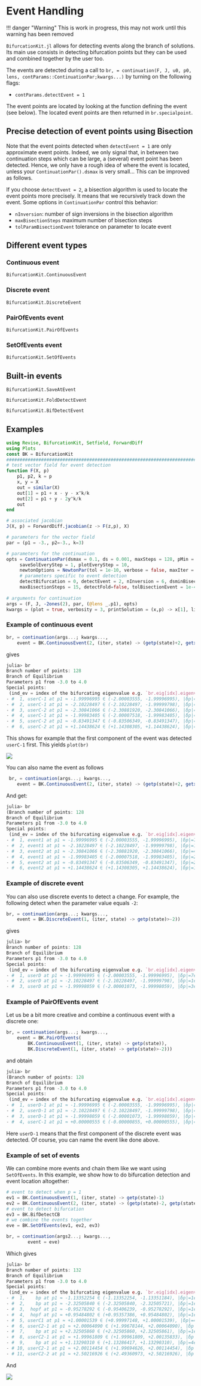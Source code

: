 # Event Handling


!!! danger "Warning"
    This is work in progress, this may not work until this warning has been removed

`BifurcationKit.jl` allows for detecting events along the branch of solutions. Its main use consists in detecting bifurcation points but they can be used and combined together by the user too.

The events are detected during a call to `br, = continuation(F, J, u0, p0, lens, contParams::ContinuationPar;kwargs...)` by turning on the following flags:

- `contParams.detectEvent = 1`

The event points are located by looking at the function defining the event (see below). The located event points are then returned in `br.specialpoint`.

## Precise detection of event points using Bisection

Note that the event points detected when `detectEvent = 1` are only approximate event points. Indeed, we only signal that, in between two continuation steps which can be large, a (several) event point has been detected. Hence, we only have a rough idea of where the event is located, unless your `ContinuationPar().dsmax` is very small... This can be improved as follows.

If you choose `detectEvent = 2`, a bisection algorithm is used to locate the event points more precisely. It means that we recursively track down the event. Some options in `ContinuationPar` control this behavior:

- `nInversion`: number of sign inversions in the bisection algorithm
- `maxBisectionSteps` maximum number of bisection steps
- `tolParamBisectionEvent` tolerance on parameter to locate event

## Different event types

### Continuous event

```@docs
BifurcationKit.ContinuousEvent
```

### Discrete event

```@docs
BifurcationKit.DiscreteEvent
```

### PairOfEvents event

```@docs
BifurcationKit.PairOfEvents
```

### SetOfEvents event

```@docs
BifurcationKit.SetOfEvents
```

## Built-in events

```@docs
BifurcationKit.SaveAtEvent
```

```@docs
BifurcationKit.FoldDetectEvent
```

```@docs
BifurcationKit.BifDetectEvent
```


## Examples

```julia
using Revise, BifurcationKit, Setfield, ForwardDiff
using Plots
const BK = BifurcationKit
####################################################################################################
# test vector field for event detection
function F(X, p)
	p1, p2, k = p
	x, y = X
	out = similar(X)
	out[1] = p1 + x - y - x^k/k
	out[2] = p1 + y - 2y^k/k
	out
end

# associated jacobian
J(X, p) = ForwardDiff.jacobian(z -> F(z,p), X)

# parameters for the vector field
par = (p1 = -3., p2=-3., k=3)

# parameters for the continuation
opts = ContinuationPar(dsmax = 0.1, ds = 0.001, maxSteps = 128, pMin = -3., pMax = 0.5,
	 saveSolEveryStep = 1, plotEveryStep = 10,
	 newtonOptions = NewtonPar(tol = 1e-10, verbose = false, maxIter = 5),
	 # parameters specific to event detection
	 detectBifurcation = 0, detectEvent = 2, nInversion = 6, dsminBisection = 1e-9, 
	 maxBisectionSteps = 15, detectFold=false, tolBisectionEvent = 1e-4)
	 
# arguments for continuation
args = (F, J, -2ones(2), par, (@lens _.p1), opts)
kwargs = (plot = true, verbosity = 3, printSolution = (x,p) -> x[1], linearAlgo = MatrixBLS(),)
```

### Example of continuous event

```julia
br, = continuation(args...; kwargs...,
	event = BK.ContinuousEvent(2, (iter, state) -> (getp(state)+2, getx(state)[1]-1)),)
```

gives

```Julia
julia> br
Branch number of points: 128
Branch of Equilibrium
Parameters p1 from -3.0 to 4.0
Special points:
 (ind_ev = index of the bifurcating eigenvalue e.g. `br.eig[idx].eigenvals[ind_ev]`)
- #  1, userC-1 at p1 ≈ -1.99996995 ∈ (-2.00003555, -1.99996995), |δp|=7e-05, [converged], δ = ( 0,  0), step =  25, eigenelements in eig[ 25], ind_ev =   0
- #  2, userC-1 at p1 ≈ -2.10228497 ∈ (-2.10228497, -1.99999798), |δp|=1e-01, [    guess], δ = ( 0,  0), step =  42, eigenelements in eig[ 42], ind_ev =   0
- #  3, userC-2 at p1 ≈ -2.30841066 ∈ (-2.30881920, -2.30841066), |δp|=4e-04, [converged], δ = ( 0,  0), step =  46, eigenelements in eig[ 46], ind_ev =   0
- #  4, userC-1 at p1 ≈ -1.99983405 ∈ (-2.00007518, -1.99983405), |δp|=2e-04, [converged], δ = ( 0,  0), step =  49, eigenelements in eig[ 49], ind_ev =   0
- #  5, userC-2 at p1 ≈ -0.83491347 ∈ (-0.83506349, -0.83491347), |δp|=2e-04, [converged], δ = ( 0,  0), step =  61, eigenelements in eig[ 61], ind_ev =   0
- #  6, userC-2 at p1 ≈ +1.14438624 ∈ (+1.14308305, +1.14438624), |δp|=1e-03, [converged], δ = ( 0,  0), step = 105, eigenelements in eig[105], ind_ev =   0
```

This shows for example that the first component of the event was detected `userC-1` first. This yields `plot(br)`

![](event1.png)

You can also name the event as follows

```julia
 br, = continuation(args...; kwargs...,
 	event = BK.ContinuousEvent(2, (iter, state) -> (getp(state)+2, getx(state)[1]-1),("event1", "event2")))
```

And get:

```julia
julia> br
(Branch number of points: 128
Branch of Equilibrium
Parameters p1 from -3.0 to 4.0
Special points:
 (ind_ev = index of the bifurcating eigenvalue e.g. `br.eig[idx].eigenvals[ind_ev]`)
- #  1, event1 at p1 ≈ -1.99996995 ∈ (-2.00003555, -1.99996995), |δp|=7e-05, [converged], δ = ( 0,  0), step =  25, eigenelements in eig[ 25], ind_ev =   0
- #  2, event1 at p1 ≈ -2.10228497 ∈ (-2.10228497, -1.99999798), |δp|=1e-01, [    guess], δ = ( 0,  0), step =  42, eigenelements in eig[ 42], ind_ev =   0
- #  3, event2 at p1 ≈ -2.30841066 ∈ (-2.30881920, -2.30841066), |δp|=4e-04, [converged], δ = ( 0,  0), step =  46, eigenelements in eig[ 46], ind_ev =   0
- #  4, event1 at p1 ≈ -1.99983405 ∈ (-2.00007518, -1.99983405), |δp|=2e-04, [converged], δ = ( 0,  0), step =  49, eigenelements in eig[ 49], ind_ev =   0
- #  5, event2 at p1 ≈ -0.83491347 ∈ (-0.83506349, -0.83491347), |δp|=2e-04, [converged], δ = ( 0,  0), step =  61, eigenelements in eig[ 61], ind_ev =   0
- #  6, event2 at p1 ≈ +1.14438624 ∈ (+1.14308305, +1.14438624), |δp|=1e-03, [converged], δ = ( 0,  0), step = 105, eigenelements in eig[105], ind_ev =   0
```

### Example of discrete event

You can also use discrete events to detect a change. For example, the following detect when the parameter value equals `-2`:

```julia
br, = continuation(args...; kwargs...,
	event = BK.DiscreteEvent(1, (iter, state) -> getp(state)>-2))
```

gives

```julia
julia> br
Branch number of points: 128
Branch of Equilibrium
Parameters p1 from -3.0 to 4.0
Special points:
 (ind_ev = index of the bifurcating eigenvalue e.g. `br.eig[idx].eigenvals[ind_ev]`)
- #  1, userD at p1 ≈ -1.99996995 ∈ (-2.00003555, -1.99996995), |δp|=7e-05, [converged], δ = ( 0,  0), step =  25, eigenelements in eig[ 25], ind_ev =   0
- #  2, userD at p1 ≈ -2.10228497 ∈ (-2.10228497, -1.99999798), |δp|=1e-01, [    guess], δ = ( 0,  0), step =  42, eigenelements in eig[ 42], ind_ev =   0
- #  3, userD at p1 ≈ -1.99998059 ∈ (-2.00001073, -1.99998059), |δp|=3e-05, [converged], δ = ( 0,  0), step =  49, eigenelements in eig[ 49], ind_ev =   0
```


### Example of PairOfEvents event

Let us be a bit more creative and combine a continuous event with a discrete one:

```julia
br, = continuation(args...; kwargs...,
	event = BK.PairOfEvents(
		BK.ContinuousEvent(1, (iter, state) -> getp(state)),
		BK.DiscreteEvent(1, (iter, state) -> getp(state)>-2)))
```

and obtain

```julia
julia> br
(Branch number of points: 128
Branch of Equilibrium
Parameters p1 from -3.0 to 4.0
Special points:
 (ind_ev = index of the bifurcating eigenvalue e.g. `br.eig[idx].eigenvals[ind_ev]`)
- #  1, userD-1 at p1 ≈ -1.99996995 ∈ (-2.00003555, -1.99996995), |δp|=7e-05, [converged], δ = ( 0,  0), step =  25, eigenelements in eig[ 25], ind_ev =   0
- #  2, userD-1 at p1 ≈ -2.10228497 ∈ (-2.10228497, -1.99999798), |δp|=1e-01, [    guess], δ = ( 0,  0), step =  42, eigenelements in eig[ 42], ind_ev =   0
- #  3, userD-1 at p1 ≈ -1.99998059 ∈ (-2.00001073, -1.99998059), |δp|=3e-05, [converged], δ = ( 0,  0), step =  49, eigenelements in eig[ 49], ind_ev =   0
- #  4, userC-1 at p1 ≈ +0.00000555 ∈ (-0.00000855, +0.00000555), |δp|=1e-05, [converged], δ = ( 0,  0), step =  69, eigenelements in eig[ 69], ind_ev =   0
```

Here `userD-1` means that the first component of the discrete event was detected. Of course, you can name the event like done above.

### Example of set of events
We can combine more events and chain them like we want using `SetOfEvents`. In this example, we show how to do bifurcation detection and event location altogether:

```julia
# event to detect when p = 1
ev1 = BK.ContinuousEvent(1, (iter, state) -> getp(state)-1)
ev2 = BK.ContinuousEvent(2, (iter, state) -> (getp(state)-2, getp(state)-2.5))
# event to detect bifurcation
ev3 = BK.BifDetectCB
# we combine the events together
eve = BK.SetOfEvents(ev1, ev2, ev3)

br, = continuation(args2...; kwargs...,
		event = eve)
```

Which gives

```julia
julia> br
Branch number of points: 132
Branch of Equilibrium
Parameters p1 from -3.0 to 4.0
Special points:
 (ind_ev = index of the bifurcating eigenvalue e.g. `br.eig[idx].eigenvals[ind_ev]`)
- #  1,    bp at p1 ≈ -1.13352254 ∈ (-1.13352254, -1.13351184), |δp|=1e-05, [    guess], δ = ( 1,  0), step =  33, eigenelements in eig[ 34], ind_ev =   1
- #  2,    bp at p1 ≈ -2.32505840 ∈ (-2.32505840, -2.32505721), |δp|=1e-06, [converged], δ = (-1,  0), step =  46, eigenelements in eig[ 47], ind_ev =   1
- #  3,  hopf at p1 ≈ -0.95278292 ∈ (-0.95406239, -0.95278292), |δp|=1e-03, [converged], δ = ( 2,  2), step =  60, eigenelements in eig[ 61], ind_ev =   2
- #  4,  hopf at p1 ≈ +0.95484802 ∈ (+0.95357386, +0.95484802), |δp|=1e-03, [converged], δ = (-2, -2), step =  80, eigenelements in eig[ 81], ind_ev =   2
- #  5, userC1 at p1 ≈ +1.00001539 ∈ (+0.99997148, +1.00001539), |δp|=4e-05, [converged], δ = ( 0,  0), step =  82, eigenelements in eig[ 82], ind_ev =   0
- #  6, userC2-1 at p1 ≈ +2.00064090 ∈ (+1.99678144, +2.00064090), |δp|=4e-03, [converged], δ = ( 0,  0), step =  91, eigenelements in eig[ 91], ind_ev =   0
- #  7,    bp at p1 ≈ +2.32505860 ∈ (+2.32505860, +2.32505861), |δp|=1e-08, [converged], δ = ( 1,  0), step =  95, eigenelements in eig[ 96], ind_ev =   1
- #  8, userC2-1 at p1 ≈ +1.99961809 ∈ (+1.99961809, +2.00135833), |δp|=2e-03, [converged], δ = ( 0,  0), step =  99, eigenelements in eig[ 99], ind_ev =   0
- #  9,    bp at p1 ≈ +1.13290310 ∈ (+1.13286417, +1.13290310), |δp|=4e-05, [converged], δ = (-1,  0), step = 108, eigenelements in eig[109], ind_ev =   1
- # 10, userC2-1 at p1 ≈ +2.00114454 ∈ (+1.99694626, +2.00114454), |δp|=4e-03, [converged], δ = ( 0,  0), step = 116, eigenelements in eig[116], ind_ev =   0
- # 11, userC2-2 at p1 ≈ +2.50216926 ∈ (+2.49360973, +2.50216926), |δp|=9e-03, [converged], δ = ( 0,  0), step = 120, eigenelements in eig[120], ind_ev =   0
```

And 

![](event2.png)



